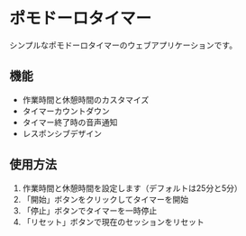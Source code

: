 # ポモドーロタイマー

シンプルなポモドーロタイマーのウェブアプリケーションです。

## 機能

- 作業時間と休憩時間のカスタマイズ
- タイマーカウントダウン
- タイマー終了時の音声通知
- レスポンシブデザイン

## 使用方法

1. 作業時間と休憩時間を設定します（デフォルトは25分と5分）
2. 「開始」ボタンをクリックしてタイマーを開始
3. 「停止」ボタンでタイマーを一時停止
4. 「リセット」ボタンで現在のセッションをリセット
